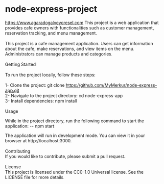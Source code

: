 # node-express-project
https://www.agaradogalveyoresel.com
This project is a web application that provides cafe owners with functionalities such as customer management, reservation tracking, and menu management.
<br/><br/>
This project is a cafe management application. Users can get information about the cafe, make reservations, and view items on the menu. Administrators can manage products and categories.
<br/><br/>
Getting Started
<br/><br/>
To run the project locally, follow these steps:
<br/><br/>
1- Clone the project: git clone https://github.com/MyMerkur/node-express-app.git <br/>
2- Navigate to the project directory: cd node-express-app<br/>
3- Install dependencies: npm install
<br/><br/>
Usage

While in the project directory, run the following command to start the application:
-- npm start

The application will run in development mode. You can view it in your browser at http://localhost:3000.
<br/><br/>
Contributing
<br/>
If you would like to contribute, please submit a pull request.
<br/><br/>
License
<br/>
This project is licensed under the CC0-1.0 Universal license. See the LICENSE file for more details.
